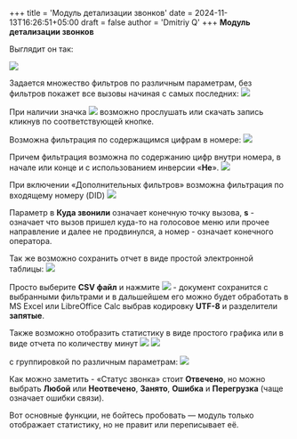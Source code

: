 +++
title = 'Модуль детализации звонков'
date = 2024-11-13T16:26:51+05:00
draft = false
author = 'Dmitriy Q'
+++
**Модуль детализации звонков**

Выглядит он так:

![](/_resources/lu124487hgtwh_tmp_f40dca94.png)

Задается множество фильтров по различным параметрам, без фильтров покажет все вызовы начиная с самых последних:
![](/_resources/lu124487hgtwh_tmp_417c6b7a.png)

При наличии значка ![](/_resources/lu124487hgtwh_tmp_956dff7f.png) возможно прослушать или скачать запись кликнув по соответствующей кнопке.

Возможна фильтрация по содержащимся цифрам в номере:
![](/_resources/lu124487hgtwh_tmp_d29584df.png)

Причем фильтрация возможна по содержанию цифр внутри номера, в начале или конце и с использованием инверсии «**Не**».
![](/_resources/lu124487hgtwh_tmp_ed171e9a.png)

При включении «Дополнительных фильтров» возможна фильтрация по входящему номеру (DID)
![](/_resources/lu124487hgtwh_tmp_cfa48ff.png)

Параметр в **Куда звонили** означает конечную точку вызова, **s** - означает что вызов пришел куда-то на голосовое меню или прочее направление и далее не продвинулся, а номер - означает конечного оператора.

Так же возможно сохранить отчет в виде простой электронной таблицы:
![](/_resources/lu124487hgtwh_tmp_844cfa4d.png)

Просто выберите **CSV файл** и нажмите ![](/_resources/lu124487hgtwh_tmp_d56b90b.png) - документ сохранится с выбранными фильтрами и в дальшейшем его можно будет обработать в MS Excel или LibreOffice Calc выбрав кодировку **UTF-8** и разделители **запятые**.

Также возможно отобразить статистику в виде простого графика или в виде отчета по количеству минут ![](/_resources/lu124487hgtwh_tmp_a84e1bcd.png)
![](/_resources/lu124487hgtwh_tmp_9ec680eb.png)

с группировкой по различным параметрам:
![](/_resources/lu124487hgtwh_tmp_adbd606a.png)

Как можно заметить - «Статус звонка» стоит **Отвечено**, но можно выбрать **Любой** или **Неотвечено**, **Занято**, **Ошибка** и **Перегрузка** (чаще означает ошибки связи).

Вот основные функции, не бойтесь пробовать — модуль только отображает статистику, но не правит или переписывает её.
